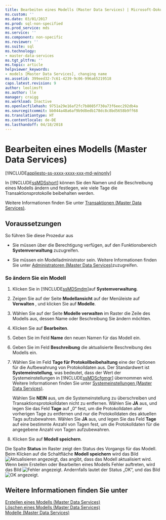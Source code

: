 ```yaml
---
title: Bearbeiten eines Modells (Master Data Services) | Microsoft-Dokumentation
ms.custom: ''
ms.date: 03/01/2017
ms.prod: sql-non-specified
ms.prod_service: mds
ms.service: ''
ms.component: non-specific
ms.reviewer: ''
ms.suite: sql
ms.technology:
- master-data-services
ms.tgt_pltfrm: ''
ms.topic: article
helpviewer_keywords:
- models [Master Data Services], changing name
ms.assetid: 399eed32-7c61-4239-9c06-996a65219518
caps.latest.revision: 9
author: leolimsft
ms.author: lle
manager: craigg
ms.workload: Inactive
ms.openlocfilehash: 9751a29e16af2fc7b8085f730a73f6eec292db4a
ms.sourcegitcommit: bb044a48a6af9b9d8edb178dc8c8bd5658b9ff68
ms.translationtype: HT
ms.contentlocale: de-DE
ms.lasthandoff: 04/18/2018
---
```

# <a name="edit-model-master-data-services"></a>Bearbeiten eines Modells (Master Data Services)

[!INCLUDE[appliesto-ss-xxxx-xxxx-xxx-md-winonly](../includes/appliesto-ss-xxxx-xxxx-xxx-md-winonly.md)]

  In [!INCLUDE[ssMDSshort](../includes/ssmdsshort-md.md)] können Sie den Namen und die Beschreibung eines Modells ändern und festlegen, wie viele Tage die Transaktionsprotokolle beibehalten werden.  
  
 Weitere Informationen finden Sie unter [Transaktionen &#40;Master Data Services&#41;](../master-data-services/transactions-master-data-services.md).  
  
## <a name="prerequisites"></a>Voraussetzungen  
 So führen Sie diese Prozedur aus  
  
-   Sie müssen über die Berechtigung verfügen, auf den Funktionsbereich **Systemverwaltung** zuzugreifen.  
  
-   Sie müssen ein Modelladministrator sein. Weitere Informationen finden Sie unter [Administratoren &#40;Master Data Services&#41;](../master-data-services/administrators-master-data-services.md)zuzugreifen.  
  
### <a name="to-change-a-model"></a>So ändern Sie ein Modell  
  
1.  Klicken Sie in [!INCLUDE[ssMDSmdm](../includes/ssmdsmdm-md.md)]auf **Systemverwaltung**.  
  
2.  Zeigen Sie auf der Seite **Modellansicht** auf der Menüleiste auf **Verwalten** , und klicken Sie auf **Modelle**.  
  
3.  Wählen Sie auf der Seite **Modelle verwalten** im Raster die Zeile des Modells aus, dessen Name oder Beschreibung Sie ändern möchten.  
  
4.  Klicken Sie auf **Bearbeiten**.  
  
5.  Geben Sie im Feld **Name** den neuen Namen für das Modell ein.  
  
6.  Geben Sie im Feld **Beschreibung** die aktualisierte Beschreibung des Modells ein.  
  
7.  Wählen Sie im Feld **Tage für Protokollbeibehaltung** eine der Optionen für die Aufbewahrung von Protokolldaten aus. Der Standardwert ist **Systemeinstellung**, was bedeutet, dass der Wert der Systemeinstellungen in [!INCLUDE[ssMDScfgmgr](../includes/ssmdscfgmgr-md.md)] übernommen wird. Weitere Informationen finden Sie unter [Systemeinstellungen &#40;Master Data Services&#41;](../master-data-services/system-settings-master-data-services.md).  
  
     Wählen Sie **NEIN** aus, um die Systemeinstellung zu überschreiben und Transaktionsprotokolldaten nicht zu entfernen. Wählen Sie **JA** aus, und legen Sie das Feld **Tage** auf „0“ fest, um die Protokolldaten aller vorherigen Tage zu entfernen und nur die Protokolldaten des aktuellen Tags aufzubewahren. Wählen Sie **JA** aus, und legen Sie das Feld **Tage** auf eine bestimmte Anzahl von Tagen fest, um die Protokolldaten für die angegebene Anzahl von Tagen aufzubewahren.  
  
8.  Klicken Sie auf **Modell speichern**.  
  
 Die Spalte **Status** im Raster zeigt den Status des Vorgangs für das Modell. Beim Klicken auf die Schaltfläche **Modell speichern** wird das Bild ![Aktualisieren](../master-data-services/media/mds-model-status-updating.png "Updating") angezeigt, das angibt, dass das Modell aktualisiert wird. Wenn beim Erstellen oder Bearbeiten eines Modells Fehler auftreten, wird das Bild ![Fehler](../master-data-services/media/mds-model-status-error.png "Error") angezeigt. Andernfalls lautet der Status „OK“, und das Bild ![OK](../master-data-services/media/mds-model-status-ok.png "OK") angezeigt.  
  
## <a name="see-also"></a>Weitere Informationen finden Sie unter  
 [Erstellen eines Modells &#40;Master Data Services&#41;](../master-data-services/create-a-model-master-data-services.md)   
 [Löschen eines Modells &#40;Master Data Services&#41;](../master-data-services/delete-a-model-master-data-services.md)   
 [Modelle &#40;Master Data Services&#41;](../master-data-services/models-master-data-services.md)  
  
  
